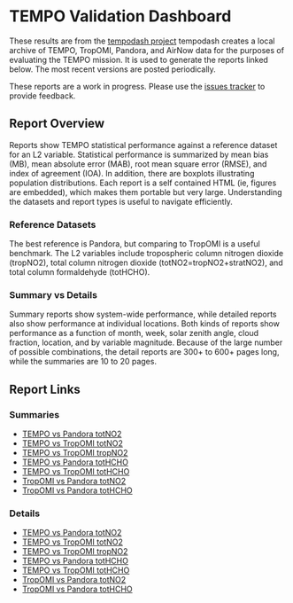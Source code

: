 TEMPO Validation Dashboard
==========================

These results are from the [tempodash project](https://github.com/barronh/tempodash)
tempodash creates a local archive of TEMPO, TropOMI, Pandora, and AirNow
data for the purposes of evaluating the TEMPO mission. It is used to generate
the reports linked below. The most recent versions are posted periodically.

These reports are a work in progress. Please use the
[issues tracker](https://github.com/barronh/tempodash/issues) to provide feedback.

Report Overview
---------------

Reports show TEMPO statistical performance against a reference dataset for
an L2 variable. Statistical performance is summarized by mean bias (MB), mean
absolute error (MAB), root mean square error (RMSE), and index of agreement
(IOA). In addition, there are boxplots illustrating population distributions.
Each report is a self contained HTML (ie, figures are embedded), which makes
them portable but very large. Understanding the datasets and report types
is useful to navigate efficiently.

### Reference Datasets

The best reference is Pandora, but comparing to TropOMI is a useful benchmark.
The L2 variables include tropospheric column nitrogen dioxide (tropNO2), total
column nitrogen dioxide (totNO2=tropNO2+stratNO2), and total column
formaldehyde (totHCHO).

### Summary vs Details

Summary reports show system-wide performance, while detailed reports also show
performance at individual locations. Both kinds of reports show performance as
a function of month, week, solar zenith angle, cloud fraction, location, and by
variable magnitude. Because of the large number of possible combinations, the
detail reports are 300+ to 600+ pages long, while the summaries are 10 to 20
pages.

Report Links
------------

### Summaries

* [TEMPO vs Pandora totNO2](https://gaftp.epa.gov/Air/aqmg/bhenders/share/TEMPO/pandora_no2_total_vs_tempo_no2_sum_summary.html)
* [TEMPO vs TropOMI totNO2](https://gaftp.epa.gov/Air/aqmg/bhenders/share/TEMPO/tropomi_offl_no2_sum_vs_tempo_no2_sum_summary.html)
* [TEMPO vs TropOMI tropNO2](https://gaftp.epa.gov/Air/aqmg/bhenders/share/TEMPO/tropomi_offl_no2_trop_vs_tempo_no2_trop_summary.html)
* [TEMPO vs Pandora totHCHO](https://gaftp.epa.gov/Air/aqmg/bhenders/share/TEMPO/pandora_hcho_total_vs_tempo_hcho_total_summary.html)
* [TEMPO vs TropOMI totHCHO](https://gaftp.epa.gov/Air/aqmg/bhenders/share/TEMPO/tropomi_offl_hcho_total_vs_tempo_hcho_total_summary.html)
* [TropOMI vs Pandora totNO2](https://gaftp.epa.gov/Air/aqmg/bhenders/share/TEMPO/pandora_no2_total_vs_tropomi_offl_no2_sum_summary.html)
* [TropOMI vs Pandora totHCHO](https://gaftp.epa.gov/Air/aqmg/bhenders/share/TEMPO/pandora_hcho_total_vs_tropomi_offl_hcho_total_summary.html)

### Details

* [TEMPO vs Pandora totNO2](https://gaftp.epa.gov/Air/aqmg/bhenders/share/TEMPO/pandora_no2_total_vs_tempo_no2_sum.html)
* [TEMPO vs TropOMI totNO2](https://gaftp.epa.gov/Air/aqmg/bhenders/share/TEMPO/tropomi_offl_no2_sum_vs_tempo_no2_sum.html)
* [TEMPO vs TropOMI tropNO2](https://gaftp.epa.gov/Air/aqmg/bhenders/share/TEMPO/tropomi_offl_no2_trop_vs_tempo_no2_trop.html)
* [TEMPO vs Pandora totHCHO](https://gaftp.epa.gov/Air/aqmg/bhenders/share/TEMPO/pandora_hcho_total_vs_tempo_hcho_total.html)
* [TEMPO vs TropOMI totHCHO](https://gaftp.epa.gov/Air/aqmg/bhenders/share/TEMPO/tropomi_offl_hcho_total_vs_tempo_hcho_total.html)
* [TropOMI vs Pandora totNO2](https://gaftp.epa.gov/Air/aqmg/bhenders/share/TEMPO/pandora_no2_total_vs_tropomi_offl_no2_sum.html)
* [TropOMI vs Pandora totHCHO](https://gaftp.epa.gov/Air/aqmg/bhenders/share/TEMPO/pandora_hcho_total_vs_tropomi_offl_hcho_total.html)
